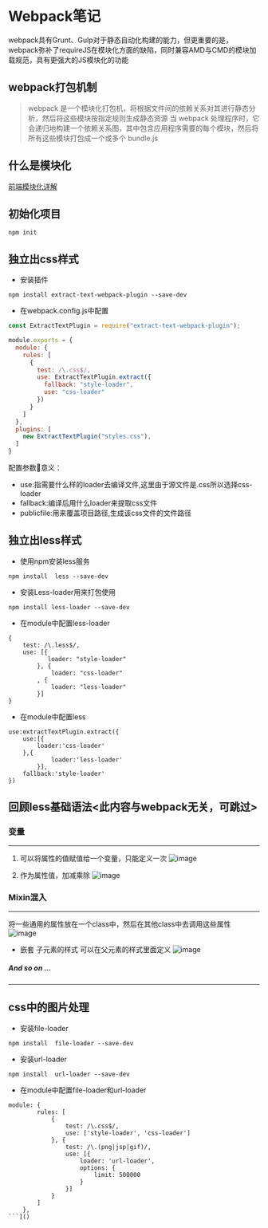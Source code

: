 # Webpack笔记
webpack具有Grunt、Gulp对于静态自动化构建的能力，但更重要的是，webpack弥补了requireJS在模块化方面的缺陷，同时兼容AMD与CMD的模块加载规范，具有更强大的JS模块化的功能
## webpack打包机制
> webpack 是一个模块化打包机，将根据文件间的依赖关系对其进行静态分析，然后将这些模块按指定规则生成静态资源
> 当 webpack 处理程序时，它会递归地构建一个依赖关系图，其中包含应用程序需要的每个模块，然后将所有这些模块打包成一个或多个 bundle.js

## 什么是模块化
[前端模块化详解](https://www.jianshu.com/p/da857b61496a)
## 初始化项目
`npm init `
## 独立出css样式
* 安装插件

`npm install extract-text-webpack-plugin --save-dev`

* 在webpack.config.js中配置

```js
const ExtractTextPlugin = require("extract-text-webpack-plugin");

module.exports = {
  module: {
    rules: [
      {
        test: /\.css$/,
        use: ExtractTextPlugin.extract({
          fallback: "style-loader",
          use: "css-loader"
        })
      }
    ]
  },
  plugins: [
    new ExtractTextPlugin("styles.css"),
  ]
}
```

配置参数意义：
* use:指需要什么样的loader去编译文件,这里由于源文件是.css所以选择css-loader
* fallback:编译后用什么loader来提取css文件
* publicfile:用来覆盖项目路径,生成该css文件的文件路径

## 独立出less样式
* 使用npm安装less服务

`npm install  less --save-dev`

* 安装Less-loader用来打包使用

`npm install less-loader --save-dev `
* 在module中配置less-loader

```
{
    test: /\.less$/,
    use: [{
           loader: "style-loader" 
        }, {
            loader: "css-loader" 
        , {
            loader: "less-loader"
        }]
}
```
* 在module中配置less

```
use:extractTextPlugin.extract({
    use:[{
        loader:'css-loader'
    },{
            loader:'less-loader'
        }],
    fallback:'style-loader'
})
```

## 回顾less基础语法<此内容与webpack无关，可跳过>
### 变量

-------
1. 可以将属性的值赋值给一个变量，只能定义一次
![image](https://upload-images.jianshu.io/upload_images/22090340-6159f26e24de59b4.jpg?imageMogr2/auto-orient/strip%7CimageView2/2/w/1240)

1. 作为属性值，加减乘除
![image](https://upload-images.jianshu.io/upload_images/22090340-88b83a54e7aff215.jpg?imageMogr2/auto-orient/strip%7CimageView2/2/w/1240)

### Mixin混入

-------
将一些通用的属性放在一个class中，然后在其他class中去调用这些属性
![image](https://upload-images.jianshu.io/upload_images/22090340-3627d28437ff8d98.jpg?imageMogr2/auto-orient/strip%7CimageView2/2/w/1240)
* 嵌套 子元素的样式 可以在父元素的样式里面定义
![image](https://upload-images.jianshu.io/upload_images/22090340-dd71453fac047bd4.jpg?imageMogr2/auto-orient/strip%7CimageView2/2/w/1240)

##### ***And so on ...***

-------

## css中的图片处理
* 安装file-loader

`npm install  file-loader --save-dev`

* 安装url-loader

`npm install  url-loader --save-dev`

* 在module中配置file-loader和url-loader

```
module: {
        rules: [
            {
                test: /\.css$/,
                use: ['style-loader', 'css-loader']
            }, {
                test: /\.(png|jsp|gif)/,
                use: [{
                    loader: 'url-loader',
                    options: {
                        limit: 500000
                    }
                }]
            }
        ]
    },
```]()